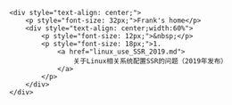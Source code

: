 <!DOCTYPE html>
<html>
<head>
<meta charset="utf-8">
<title>Frank's home</title>
</head>
<body>

    <div style="text-align: center;">
        <p style="font-size: 32px;">Frank's home</p>
        <div style="text-align: center;width:60%">
            <p style="font-size: 12px;">&nbsp;</p>
            <p style="font-size: 18px;">1.
                <a href="linux_use_SSR_2019.md">
                    关于Linux相关系统配置SSR的问题（2019年发布）
                </a>
            </p>
        </div>
    </div>

    

</body>
</html>

